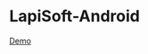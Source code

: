 # LapiSoft-Android

[Demo](https://www.dropbox.com/sh/rzwzsq9t7sjdpvg/AAC34V-1dyszwnHBj6jXRQ2Ja?dl=0)
